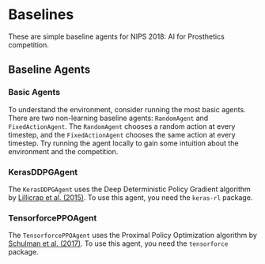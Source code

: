 # Baselines

These are simple baseline agents for NIPS 2018: AI for Prosthetics competition.

## Baseline Agents

### Basic Agents

To understand the environment, consider running the most basic agents. There are two non-learning baseline agents: `RandomAgent` and `FixedActionAgent`. The `RandomAgent` chooses a random action at every timestep, and the `FixedActionAgent` chooses the same action at every timestep. Try running the agent locally to gain some intuition about the environment and the competition.

### KerasDDPGAgent

The `KerasDDPGAgent` uses the Deep Deterministic Policy Gradient algorithm by [Lillicrap et al. (2015)](https://arxiv.org/abs/1509.02971). To use this agent, you need the `keras-rl` package.

### TensorforcePPOAgent

The `TensorforcePPOAgent` uses the Proximal Policy Optimization algorithm by [Schulman et al. (2017)](https://arxiv.org/abs/1707.06347). To use this agent, you need the `tensorforce` package.
